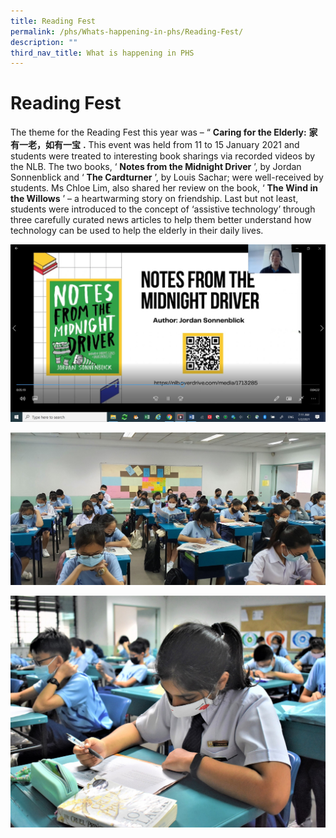 ```yaml
---
title: Reading Fest
permalink: /phs/Whats-happening-in-phs/Reading-Fest/
description: ""
third_nav_title: What is happening in PHS
---
```

# **Reading Fest**

The theme for the Reading Fest this year was – “ **Caring for the Elderly:** **家有一老，如有一宝** **.** This event was held from 11 to 15 January 2021 and students were treated to interesting book sharings via recorded videos by the NLB. The two books, ‘ **Notes from the Midnight Driver** ’, by Jordan Sonnenblick and ‘ **The Cardturner** ’, by Louis Sachar; were well-received by students. Ms Chloe Lim, also shared her review on the book, ‘ **The Wind in the Willows** ’ – a heartwarming story on friendship. Last but not least, students were introduced to the concept of ‘assistive technology’ through three carefully curated news articles to help them better understand how technology can be used to help the elderly in their daily lives.

![](/images/The%20mid%20night%20driver%20-screenshot.jpg)

![](/images/20210118_080052.jpg)

![](/images/164_0263.jpg)